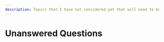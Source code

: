 ```yaml
---
description: Topics that I have not considered yet that will need to be addressed
---
```


# Unanswered Questions

